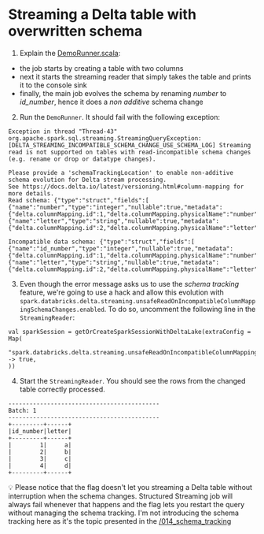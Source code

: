 # Streaming a Delta table with overwritten schema

1. Explain the [DemoRunner.scala](DemoRunner.scala):
* the job starts by creating a table with two columns
* next it starts the streaming reader that simply takes the table and prints it to the console sink
* finally, the main job evolves the schema by renaming _number_ to _id_number_, hence it does a _non additive_ schema change
2. Run the `DemoRunner`. It should fail with the following exception:
```
Exception in thread "Thread-43" org.apache.spark.sql.streaming.StreamingQueryException: 
[DELTA_STREAMING_INCOMPATIBLE_SCHEMA_CHANGE_USE_SCHEMA_LOG] Streaming read is not supported on tables with read-incompatible schema changes (e.g. rename or drop or datatype changes).

Please provide a 'schemaTrackingLocation' to enable non-additive schema evolution for Delta stream processing.
See https://docs.delta.io/latest/versioning.html#column-mapping for more details.
Read schema: {"type":"struct","fields":[
{"name":"number","type":"integer","nullable":true,"metadata":{"delta.columnMapping.id":1,"delta.columnMapping.physicalName":"number"}},
{"name":"letter","type":"string","nullable":true,"metadata":{"delta.columnMapping.id":2,"delta.columnMapping.physicalName":"letter"}}]}.
 
Incompatible data schema: {"type":"struct","fields":[
{"name":"id_number","type":"integer","nullable":true,"metadata":{"delta.columnMapping.id":1,"delta.columnMapping.physicalName":"number"}},
{"name":"letter","type":"string","nullable":true,"metadata":{"delta.columnMapping.id":2,"delta.columnMapping.physicalName":"letter"}}]}.
```

3. Even though the error message asks us to use the _schema tracking_ feature, we're going to use a hack 
and allow this evolution with `spark.databricks.delta.streaming.unsafeReadOnIncompatibleColumnMappingSchemaChanges.enabled`.
To do so, uncomment the following line in the `StreamingReader`:
```
val sparkSession = getOrCreateSparkSessionWithDeltaLake(extraConfig = Map(
  "spark.databricks.delta.streaming.unsafeReadOnIncompatibleColumnMappingSchemaChanges.enabled" -> true,
))
```
4. Start the `StreamingReader`. You should see the rows from the changed table correctly processed.
```
-------------------------------------------
Batch: 1
-------------------------------------------
+---------+------+
|id_number|letter|
+---------+------+
|        1|     a|
|        2|     b|
|        3|     c|
|        4|     d|
+---------+------+
``` 
💡 Please notice that the flag doesn't let you streaming a Delta table without interruption when the schema changes.
Structured Streaming job will always fail whenever that happens and the flag lets you restart the query 
without managing the schema tracking. I'm not introducing the schema tracking here as it's the topic presented
in the [/014_schema_tracking](014_schema_tracking)